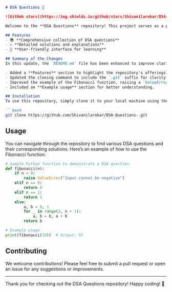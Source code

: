 ```markdown
# DSA Questions 🚀

![GitHub stars](https://img.shields.io/github/stars/Shivanilarokar/DSA-Questions-?style=social) ![Forks](https://img.shields.io/github/forks/Shivanilarokar/DSA-Questions-?style=social)

Welcome to the **DSA Questions** repository! This project serves as a platform for developers and learners to practice and enhance their skills in Data Structures and Algorithms (DSA). This repository is designed to help you improve your understanding of various data structures and algorithms through a collection of questions and solutions.

## Features
- 📚 **Comprehensive collection of DSA questions**
- ✍️ **Detailed solutions and explanations**
- 📝 **User-friendly interface for learning**

## Summary of the Changes
In this update, the `README.md` file has been enhanced to improve clarity and provide additional information. Key changes include:

- Added a **Features** section to highlight the repository's offerings.
- Updated the cloning command to include the `.git` suffix for clarity.
- Improved the example of the Fibonacci function, raising a `ValueError` for negative inputs.
- Included an **Example usage** section for better understanding.

## Installation
To use this repository, simply clone it to your local machine using the following command:

```bash
git clone https://github.com/Shivanilarokar/DSA-Questions-.git
```

## Usage
You can navigate through the repository to find various DSA questions and their corresponding solutions. Here’s an example of how to use the Fibonacci function:

```python
# Sample Python function to demonstrate a DSA question
def fibonacci(n):
    if n < 0:
        raise ValueError("Input cannot be negative")
    elif n == 0:
        return 0
    elif n == 1:
        return 1
    else:
        a, b = 0, 1
        for _ in range(2, n + 1):
            a, b = b, a + b
        return b

# Example usage
print(fibonacci(10))  # Output: 55
```

## Contributing
We welcome contributions! Please feel free to submit a pull request or open an issue for any suggestions or improvements.

---

Thank you for checking out the DSA Questions repository! Happy coding! 🎉
```